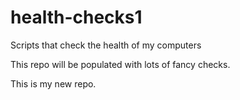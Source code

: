 # health-checks1
Scripts that check the health of my computers

This repo will be populated with lots of fancy checks.

This is my new repo.
